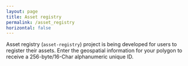 ```yaml
---
layout: page
title: Asset registry
permalink: /asset_registry
horizontal: false
---
```


Asset registry (`asset-registry`) project is being developed for users to register their assets. Enter the geospatial information for your polygon to receive a 256-byte/16-Char alphanumeric unique ID.

<!--Will be adding more information to this-->
